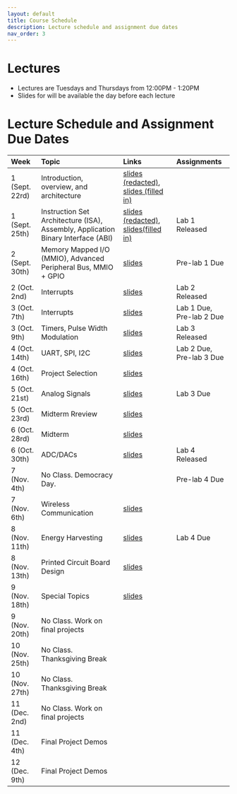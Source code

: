 ```yaml
---
layout: default
title: Course Schedule
description: Lecture schedule and assignment due dates
nav_order: 3
---
```


# Lectures

* Lectures are Tuesdays and Thursdays from 12:00PM - 1:20PM
* Slides for will be available the day before each lecture


# Lecture Schedule and Assignment Due Dates

| Week        | Topic     | Links | Assignments
|:-------------|:------------------|:------|:---------|
|1 (Sept. 22rd)| Introduction, overview, and architecture | [slides (redacted)](https://drive.google.com/file/d/19lYF-ZQpmhn5F8tuksfs7WOAjz8k8DVc/view?usp=sharing), [slides (filled in)](https://drive.google.com/file/d/1CCivnH5vN_Jg_0NargfIiPeoKDIF5jPA/view?usp=sharing)| |
|1 (Sept. 25th)| Instruction Set Architecture (ISA), Assembly, Application Binary Interface (ABI) | [slides (redacted)](https://drive.google.com/file/d/1Ra5nZPVK-knWlB0Z8xeAOWqAkAuSN5mX/view?usp=share_link), [slides(filled in)](https://drive.google.com/file/d/11Oytc_0EF_h-Jwh8fw-xVSTHHP7sKmPt/view?usp=sharing) | Lab 1 Released |
|2 (Sept. 30th) | Memory Mapped I/O (MMIO), Advanced Peripheral Bus, MMIO + GPIO | [slides]() | Pre-lab 1 Due|
| 2 (Oct. 2nd) | Interrupts | [slides]() | Lab 2 Released |
| 3 (Oct. 7th) | Interrupts | [slides]() | Lab 1 Due, Pre-lab 2 Due |
| 3 (Oct. 9th) | Timers, Pulse Width Modulation | [slides]() | Lab 3 Released |
| 4 (Oct. 14th) | UART, SPI, I2C | [slides]() |Lab 2 Due, Pre-lab 3 Due|
| 4 (Oct. 16th) | Project Selection | [slides]() |  |
| 5 (Oct. 21st) | Analog Signals | [slides]() | Lab 3 Due |
| 5 (Oct. 23rd) | Midterm Rreview | [slides]() | |
| 6 (Oct. 28rd) | Midterm | [slides]() | |
| 6 (Oct. 30th) |ADC/DACs | [slides]() | Lab 4 Released |
| 7 (Nov. 4th) | No Class. Democracy Day.  |  | Pre-lab 4 Due |
| 7 (Nov. 6th) | Wireless Communication | [slides]() | |
| 8 (Nov. 11th) | Energy Harvesting | [slides]() | Lab 4 Due |
| 8 (Nov. 13th) | Printed Circuit Board Design | [slides]() | |
| 9 (Nov. 18th) | Special Topics | [slides]() | |
| 9 (Nov. 20th) | No Class. Work on final projects | | |
| 10 (Nov. 25th) | No Class. Thanksgiving Break | | |
| 10 (Nov. 27th) | No Class. Thanksgiving Break | | |
| 11 (Dec. 2nd) | No Class. Work on final projects | | |
| 11 (Dec. 4th) |Final Project Demos |  |  |
| 12 (Dec. 9th) | Final Project Demos | | |

